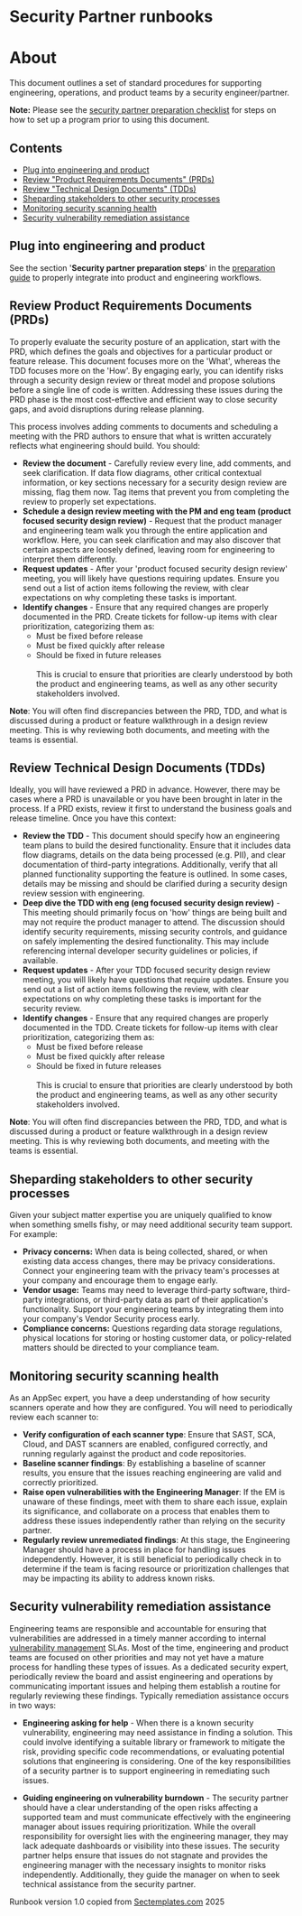 # Security Partner runbooks

# About
This document outlines a set of standard procedures for supporting engineering, operations, and product teams by a security engineer/partner.

<b>Note:</b> Please see the <a href="./Security_partner_preparation_checklist.md">security partner preparation checklist</a> for steps on how to set up a program prior to using this document.


## Contents
- [Plug into engineering and product](#plug-into-engineering-and-product)
- [Review "Product Requirements Documents" (PRDs)](#review-product-requirements-documents-prds)
- [Review "Technical Design Documents" (TDDs)](#review-technical-design-documents-tdds)
- [Sheparding stakeholders to other security processes](#sheparding-stakeholders-to-other-security-processes)
- [Monitoring security scanning health](#monitoring-security-scanning-health)
- [Security vulnerability remediation assistance](#security-vulnerability-remediation-assistance)

## Plug into engineering and product
See the section '<b>Security partner preparation steps</b>' in the <a href="./Security_partner_preparation_checklist.md">preparation guide</a> to properly integrate into product and engineering workflows.  

## Review Product Requirements Documents (PRDs)
To properly evaluate the security posture of an application, start with the PRD, which defines the goals and objectives for a particular product or feature release. This document focuses more on the 'What', whereas the TDD focuses more on the 'How'. By engaging early, you can identify risks through a security design review or threat model and propose solutions before a single line of code is written. Addressing these issues during the PRD phase is the most cost-effective and efficient way to close security gaps, and avoid disruptions during release planning. 

This process involves adding comments to documents and scheduling a meeting with the PRD authors to ensure that what is written accurately reflects what engineering should build. You should:
* <b>Review the document</b> - Carefully review every line, add comments, and seek clarification. If data flow diagrams, other critical contextual information, or key sections necessary for a security design review are missing, flag them now. Tag items that prevent you from completing the review to properly set expectations.
* <b>Schedule a design review meeting with the PM and eng team (product focused security design review)</b> - Request that the product manager and engineering team walk you through the entire application and workflow. Here, you can seek clarification and may also discover that certain aspects are loosely defined, leaving room for engineering to interpret them differently.
* <b>Request updates</b> - After your 'product focused security design review' meeting, you will likely have questions requiring updates. Ensure you send out a list of action items following the review, with clear expectations on why completing these tasks is important.
* <b>Identify changes</b> - Ensure that any required changes are properly documented in the PRD. Create tickets for follow-up items with clear prioritization, categorizing them as:
  * Must be fixed before release
  * Must be fixed quickly after release
  * Should be fixed in future releases<br><br>
This is crucial to ensure that priorities are clearly understood by both the product and engineering teams, as well as any other security stakeholders involved.

<b>Note</b>: You will often find discrepancies between the PRD, TDD, and what is discussed during a product or feature walkthrough in a design review meeting. This is why reviewing both documents, and meeting with the teams is essential.

## Review Technical Design Documents (TDDs)
Ideally, you will have reviewed a PRD in advance. However, there may be cases where a PRD is unavailable or you have been brought in later in the process. If a PRD exists, review it first to understand the business goals and release timeline. Once you have this context:
* <b>Review the TDD</b> - This document should specify how an engineering team plans to build the desired functionality. Ensure that it includes data flow diagrams, details on the data being processed (e.g. PII), and clear documentation of third-party integrations. Additionally, verify that all planned functionality supporting the feature is outlined. In some cases, details may be missing and should be clarified during a security design review session with engineering. 
* <b>Deep dive the TDD with eng (eng focused security design review)</b> - This meeting should primarily focus on 'how' things are being built and may not require the product manager to attend. The discussion should identify security requirements, missing security controls, and guidance on safely implementing the desired functionality. This may include referencing internal developer security guidelines or policies, if available.
* <b>Request updates</b> - After your TDD focused security design review meeting, you will likely have questions that require updates. Ensure you send out a list of action items following the review, with clear expectations on why completing these tasks is important for the security review.
* <b>Identify changes</b> - Ensure that any required changes are properly documented in the TDD. Create tickets for follow-up items with clear prioritization, categorizing them as:
  * Must be fixed before release
  * Must be fixed quickly after release
  * Should be fixed in future releases<br><br>
This is crucial to ensure that priorities are clearly understood by both the product and engineering teams, as well as any other security stakeholders involved.

<b>Note</b>: You will often find discrepancies between the PRD, TDD, and what is discussed during a product or feature walkthrough in a design review meeting. This is why reviewing both documents, and meeting with the teams is essential.


## Sheparding stakeholders to other security processes
Given your subject matter expertise you are uniquely qualified to know when something smells fishy, or may need additional security team support. For example:
* <b>Privacy concerns:</b> When data is being collected, shared, or when existing data access changes, there may be privacy considerations. Connect your engineering team with the privacy team's processes at your company and encourage them to engage early.
* <b>Vendor usage:</b> Teams may need to leverage third-party software, third-party integrations, or third-party data as part of their application's functionality. Support your engineering teams by integrating them into your company's Vendor Security process early.
* <b>Compliance concerns:</b> Questions regarding data storage regulations, physical locations for storing or hosting customer data, or policy-related matters should be directed to your compliance team.

## Monitoring security scanning health
As an AppSec expert, you have a deep understanding of how security scanners operate and how they are configured. You will need to periodically review each scanner to:
* <b>Verify configuration of each scanner type</b>: Ensure that SAST, SCA, Cloud, and DAST scanners are enabled, configured correctly, and running regularly against the product and code repositories.
* <b>Baseline scanner findings</b>: By establishing a baseline of scanner results, you ensure that the issues reaching engineering are valid and correctly prioritized.
* <b>Raise open vulnerabilities with the Engineering Manager</b>: If the EM is unaware of these findings, meet with them to share each issue, explain its significance, and collaborate on a process that enables them to address these issues independently rather than relying on the security partner.
* <b>Regularly review unremediated findings</b>: At this stage, the Engineering Manager should have a process in place for handling issues independently. However, it is still beneficial to periodically check in to determine if the team is facing resource or prioritization challenges that may be impacting its ability to address known risks.

## Security vulnerability remediation assistance
Engineering teams are responsible and accountable for ensuring that vulnerabilities are addressed in a timely manner according to internal <a href="https://www.sectemplates.com/vulnerability-management/">vulnerability management</a> SLAs. Most of the time, engineering and product teams are focused on other priorities and may not yet have a mature process for handling these types of issues. As a dedicated security expert, periodically review the board and assist engineering and operations by communicating important issues and helping them establish a routine for regularly reviewing these findings. Typically remediation assistance occurs in two ways: 
* <b>Engineering asking for help</b> - When there is a known security vulnerability, engineering may need assistance in finding a solution. This could involve identifying a suitable library or framework to mitigate the risk, providing specific code recommendations, or evaluating potential solutions that engineering is considering. One of the key responsibilities of a security partner is to support engineering in remediating such issues.
 
* <b>Guiding engineering on vulnerability burndown</b> - The security partner should have a clear understanding of the open risks affecting a supported team and must communicate effectively with the engineering manager about issues requiring prioritization. While the overall responsibility for oversight lies with the engineering manager, they may lack adequate dashboards or visibility into these issues. The security partner helps ensure that issues do not stagnate and provides the engineering manager with the necessary insights to monitor risks independently. Additionally, they guide the manager on when to seek technical assistance from the security partner.

Runbook version 1.0 copied from [Sectemplates.com](https://www.sectemplates.com) 2025
